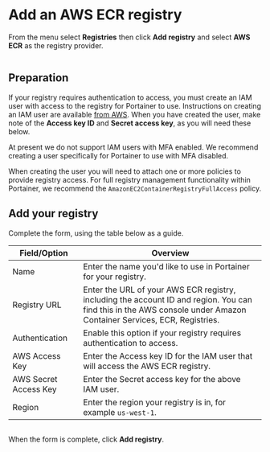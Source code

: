# Add an AWS ECR registry

From the menu select **Registries** then click **Add registry** and select **AWS ECR** as the registry provider.

<figure><img src="../..//assets/2.19-registries-add-ecr.gif" alt=""><figcaption></figcaption></figure>

## Preparation

If your registry requires authentication to access, you must create an IAM user with access to the registry for Portainer to use. Instructions on creating an IAM user are available [from AWS](https://docs.aws.amazon.com/IAM/latest/UserGuide/id_users_create.html#id_users_create_console). When you have created the user, make note of the **Access key ID** and **Secret access key**, as you will need these below.


At present we do not support IAM users with MFA enabled. We recommend creating a user specifically for Portainer to use with MFA disabled.


When creating the user you will need to attach one or more policies to provide registry access. For full registry management functionality within Portainer, we recommend the `AmazonEC2ContainerRegistryFullAccess` policy.

## Add your registry

Complete the form, using the table below as a guide.

| Field/Option          | Overview                                                                                                                                                            |
| --------------------- | ------------------------------------------------------------------------------------------------------------------------------------------------------------------- |
| Name                  | Enter the name you'd like to use in Portainer for your registry.                                                                                                    |
| Registry URL          | Enter the URL of your AWS ECR registry, including the account ID and region. You can find this in the AWS console under Amazon Container Services, ECR, Registries. |
| Authentication        | Enable this option if your registry requires authentication to access.                                                                                              |
| AWS Access Key        | Enter the Access key ID for the IAM user that will access the AWS ECR registry.                                                                                     |
| AWS Secret Access Key | Enter the Secret access key for the above IAM user.                                                                                                                 |
| Region                | Enter the region your registry is in, for example `us-west-1`.                                                                                                      |

<figure><img src="../..//assets/2.19-registries-add-ecr.png" alt=""><figcaption></figcaption></figure>

When the form is complete, click **Add registry**.
